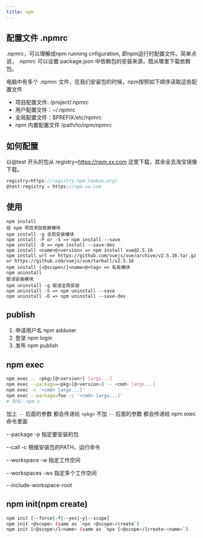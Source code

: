 ```yaml
---
title: npm
---
```


## 配置文件 .npmrc 

.npmrc，可以理解成npm running cnfiguration, 即npm运行时配置文件。简单点说， .npmrc 可以设置 package.json 中依赖包的安装来源，既从哪里下载依赖包。

电脑中有多个 .npmrc 文件，在我们安装包的时候，npm按照如下顺序读取这些配置文件

* 项目配置文件: /project/.npmrc
* 用户配置文件：~/.npmrc
* 全局配置文件：$PREFIX/etc/npmrc
* npm 内置配置文件 /path/to/npm/npmrc


## 如何配置

以@test 开头的包从 registry=https://npm.xx.com 这里下载，其余全去淘宝镜像下载。

```js
registry=https://registry.npm.taobao.org/
@test:registry = https://npm.xx.com
```


## 使用

```
npm install
给 npm 项目添加依赖模块
npm install -g 全局安装模块
npm install -P or -S => npm install --save
npm install -D => npm install --save-dev
npm install <name>@<version> => npm install vue@2.5.16
npm install url => https://github.com/vuejs/vue/archive/v2.5.16.tar.gz or https://github.com/vuejs/vue/tarball/v2.5.16
npm install [<@scope>/]<name>@<tag> => 私有模块
npm uninstall
取消安装模块
npm uninstall -g 取消全局安装
npm uninstall -S => npm uninstall --save
npm uninstall -D => npm uninstall --save-dev
```

## publish

1. 申请用户名 npm adduser 
2. 登录 npm login 
3. 发布 npm publish



## npm exec

```sh
npm exec -- <pkg>[@<version>] [args...]
npm exec --package=<pkg>[@<version>] -- <cmd> [args...]
npm exec -c '<cmd> [args...]'
npm exec --package=foo -c '<cmd> [args...]'
# 别名: npm x
```

加上 `--` 后面的参数 都会传递给 `<pkg>`
不加   `--` 后面的参数 都会传递给 npm exec 命令里面

--package  -p   指定要安装的包

--call  -c  根据安装包的PATH，运行命令

--workspace  -w 指定工作空间

--workspaces -ws  指定多个工作空间

--include-workspace-root

## npm init(npm create)

```bash
npm init [--force|-f|--yes|-y|--scope]
npm init <@scope> (same as `npx <@scope>/create`)
npm init [<@scope>/]<name> (same as `npx [<@scope>/]create-<name>`)
```



